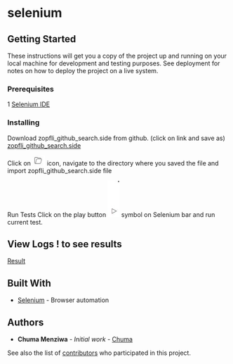 # selenium




## Getting Started

These instructions will get you a copy of the project up and running on your local machine for development and testing purposes. See deployment for notes on how to deploy the project on a live system.

### Prerequisites

1 [Selenium IDE](https://www.seleniumhq.org)


### Installing



Download zopfli_github_search.side from github. (click on link and save as)
[zopfli_github_search.side](https://raw.githubusercontent.com/menziwac/selenium/master/zopfli_github_search.side)



Click on ![Open Project](https://raw.githubusercontent.com/menziwac/selenium/master/images/OpenProject.JPG) icon, navigate to the directory where you saved the file and import zopfli_github_search.side file
 

Run Tests
Click on the play button ![play](https://raw.githubusercontent.com/menziwac/selenium/master/images/Seleniumplay.JPG) symbol on Selenium bar and run current test.




## View Logs ! to see results
[Result](https://raw.githubusercontent.com/menziwac/selenium/master/images/Log.JPG)


## Built With

* [Selenium](https://www.seleniumhq.org/projects/ide/) - Browser automation

## Authors

* **Chuma Menziwa** - *Initial work* - [Chuma](https://github.com/menziwac)

See also the list of [contributors](https://github.com/menziwac/selenium/contributors) who participated in this project.
